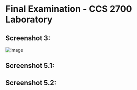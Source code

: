 # Final Examination - CCS 2700 Laboratory

## Screenshot 3:
![image](https://github.com/arujudo3/2700-finals-tubato/assets/115630120/3b790b44-1daa-416f-9536-796001917b0f)

## Screenshot 5.1:

## Screenshot 5.2:
